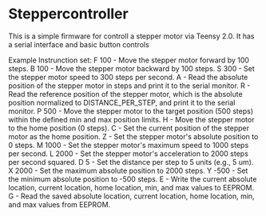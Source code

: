 # Steppercontroller

This is a simple firmware for controll a stepper motor via Teensy 2.0. It has a serial interface and basic button controls

Example Instrunction set:
F 100 - Move the stepper motor forward by 100 steps.
B 100 - Move the stepper motor backward by 100 steps.
S 300 - Set the stepper motor speed to 300 steps per second.
A - Read the absolute position of the stepper motor in steps and print it to the serial monitor.
R - Read the reference position of the stepper motor, which is the absolute position normalized to DISTANCE_PER_STEP, and print it to the serial monitor.
P 500 - Move the stepper motor to the target position (500 steps) within the defined min and max position limits.
H - Move the stepper motor to the home position (0 steps).
C - Set the current position of the stepper motor as the home position.
Z - Set the stepper motor's absolute position to 0 steps.
M 1000 - Set the stepper motor's maximum speed to 1000 steps per second.
L 2000 - Set the stepper motor's acceleration to 2000 steps per second squared.
D 5 - Set the distance per step to 5 units (e.g., 5 um).
X 2000 - Set the maximum absolute position to 2000 steps.
Y -500 - Set the minimum absolute position to -500 steps.
E - Write the current absolute location, current location, home location, min, and max values to EEPROM.
G - Read the saved absolute location, current location, home location, min, and max values from EEPROM.
